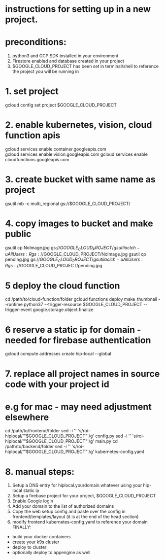 # instructions for setting up in a new project.

# preconditions:
1. python3 and GCP SDK installed in your environment
2. Firestore enabled and database created in your project
3. $GOOGLE_CLOUD_PROJECT has been set in terminal/shell to reference the project you will be running in

# 1. set project
gcloud config set project $GOOGLE_CLOUD_PROJECT

# 2. enable kubernetes, vision, cloud function apis 

gcloud services enable container.googleapis.com  
gcloud services enable vision.googleapis.com
gcloud services enable cloudfunctions.googleapis.com

# 3. create bucket with same name as project

gsutil mb -c multi_regional gs://$GOOGLE_CLOUD_PROJECT/

# 4. copy images to bucket and make public
gsutil cp NoImage.jpg gs://$GOOGLE_CLOUD_PROJECT/
gsutil acl ch -u AllUsers:R gs://$GOOGLE_CLOUD_PROJECT/NoImage.jpg
gsutil cp pending.jpg gs://$GOOGLE_CLOUD_PROJECT/
gsutil acl ch -u AllUsers:R gs://$GOOGLE_CLOUD_PROJECT/pending.jpg

# 5 deploy the cloud function
cd /path/to/cloud-function/folder
gcloud functions deploy make_thumbnail --runtime python37 --trigger-resource $GOOGLE_CLOUD_PROJECT --trigger-event google.storage.object.finalize

# 6 reserve a static ip for domain - needed for firebase authentication
gcloud compute addresses create hip-local --global

# 7. replace all project names in source code with your project id
# e.g for mac - may need adjustment elsewhere
cd /path/to/frontend/folder
sed -i '' 's/roi-hiplocal/'"$GOOGLE_CLOUD_PROJECT"'/g' config.py
sed -i '' 's/roi-hiplocal/'"$GOOGLE_CLOUD_PROJECT"'/g' main.py
cd /path/to/backend/folder
sed -i '' 's/roi-hiplocal/'"$GOOGLE_CLOUD_PROJECT"'/g' kubernetes-config.yaml

# 8. manual steps:
1. Setup a DNS entry for hiplocal.yourdomain.whatever using your hip-local static ip
2. Setup a firebase project for your project, $GOOGLE_CLOUD_PROJECT
3. Enable Google login
4. Add your domain to the list of authorized domains
5. Copy the web setup config and paste over the config in frontend/templates/layout
    (it is at the end of the head section)
6. modify frontend kubernetes-config.yaml to reference your domain
FINALLY:
- build your docker containers
- create your k9s cluster
- deploy to cluster
- optionally deploy to appengine as well